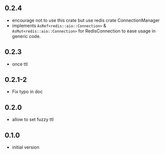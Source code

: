 ## 0.2.4

- encourage not to use this crate but use redis crate ConnectionManager
- implements  `AsRef<redis::aio::Connection>` & `AsMut<redis::aio::Connection>` for RedisConnection to ease usage in generic code.

## 0.2.3

- once ttl

## 0.2.1-2

- Fix typo in doc

## 0.2.0

- allow to set fuzzy ttl

## 0.1.0

- initial version